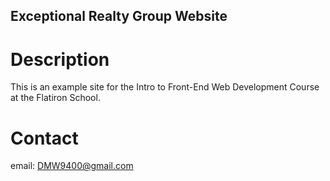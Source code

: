 Exceptional Realty Group Website
---

# Description

This is an example site for the Intro to Front-End Web Development Course at the Flatiron School.

# Contact

email: DMW9400@gmail.com
